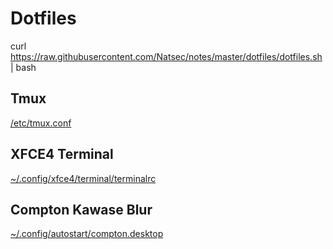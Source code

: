 # Dotfiles

curl https://raw.githubusercontent.com/Natsec/notes/master/dotfiles/dotfiles.sh | bash

## Tmux
[/etc/tmux.conf](https://raw.githubusercontent.com/Natsec/notes/master/dotfiles/etc/tmux.conf)

## XFCE4 Terminal
[~/.config/xfce4/terminal/terminalrc](https://raw.githubusercontent.com/Natsec/notes/master/dotfiles/~/.config/xfce4/terminal/terminalrc)

## Compton Kawase Blur
[~/.config/autostart/compton.desktop](https://raw.githubusercontent.com/Natsec/notes/master/dotfiles/~/.config/autostart/compton.desktop)
